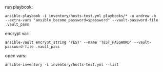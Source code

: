 run playbook:

`ansible-playbook -i inventory/hosts-test.yml playbooks/* -u andrew -b --extra-vars "ansible_become_password=$password" --vault-password-file .vault_pass`

encrypt var:

`ansible-vault encrypt_string 'TEST' --name 'TEST_PASSWORD' --vault-password-file .vault_pass`

open vars:

`ansible-inventory -i inventory/hosts-test.yml --list `